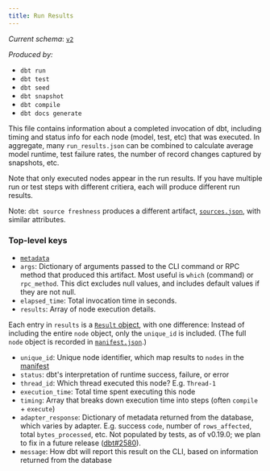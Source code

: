 ```yaml
---
title: Run Results
---
```


_Current schema_: [`v2`](https://schemas.getdbt.com/dbt/run-results/v2.json)

_Produced by:_
- `dbt run`
- `dbt test`
- `dbt seed`
- `dbt snapshot`
- `dbt compile`
- `dbt docs generate`

This file contains information about a completed invocation of dbt, including timing and status info for each node (model, test, etc) that was executed. In aggregate, many `run_results.json` can be combined to calculate average model runtime, test failure rates, the number of record changes captured by snapshots, etc.

Note that only executed nodes appear in the run results. If you have multiple run or test steps with different critiera, each will produce different run results.

Note: `dbt source freshness` produces a different artifact, [`sources.json`](sources-json), with similar attributes.

### Top-level keys

- [`metadata`](dbt-artifacts#common-metadata)
- `args`: Dictionary of arguments passed to the CLI command or RPC method that produced this artifact. Most useful is `which` (command) or `rpc_method`. This dict excludes null values, and includes default values if they are not null.
- `elapsed_time`: Total invocation time in seconds.
- `results`: Array of node execution details.

Each entry in `results` is a [`Result` object](dbt-classes#result-objects), with one difference: Instead of including the entire `node` object, only the `unique_id` is included. (The full `node` object is recorded in [`manifest.json`](manifest-json).)

- `unique_id`: Unique node identifier, which map results to `nodes` in the [manifest](manifest-json)
- `status`: dbt's interpretation of runtime success, failure, or error
- `thread_id`: Which thread executed this node? E.g. `Thread-1`
- `execution_time`: Total time spent executing this node
- `timing`: Array that breaks down execution time into steps (often `compile` + `execute`)
- `adapter_response`: Dictionary of metadata returned from the database, which varies by adapter. E.g. success `code`, number of `rows_affected`, total `bytes_processed`, etc. Not populated by tests, as of v0.19.0; we plan to fix in a future release ([dbt#2580](https://github.com/dbt-labs/dbt/issues/2580)).
- `message`: How dbt will report this result on the CLI, based on information returned from the database
